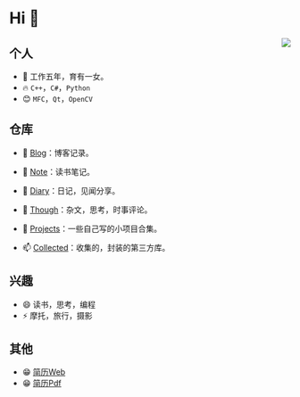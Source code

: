 # Hi 👋

<img align="right" src="https://github-readme-stats.vercel.app/api?username=GuidoLuo0521&show_icons=true&icon_color=CE1D2D&text_color=718096&bg_color=ffffff&hide_title=true" />

## 个人

* 👨  工作五年，育有一女。
* 🔥  `C++`，`C#`，`Python`
* 😊  `MFC`，`Qt`，`OpenCV`



## 仓库

- 🔭 [Blog](https://github.com/GuidoLuo0521/Blog)：博客记录。

- 🌱 [Note](https://github.com/GuidoLuo0521/Notes)：读书笔记。

- 👯 [Diary](https://github.com/GuidoLuo0521/Diary)：日记，见闻分享。

- 🤔 [Though](https://github.com/GuidoLuo0521/Though)：杂文，思考，时事评论。

- 💬 [Projects](https://github.com/GuidoLuo0521/Projects)：一些自己写的小项目合集。

- 📫 [Collected](https://github.com/GuidoLuo0521/Collected)：收集的，封装的第三方库。

  

## 兴趣

- 😄  读书，思考，编程
- ⚡    摩托，旅行，摄影



## 其他

* 😁 [简历Web](https://guidoluo0521.github.io/)
* 😁 [简历Pdf](https://guidoluo0521.github.io/罗吉熙的简历.pdf)

